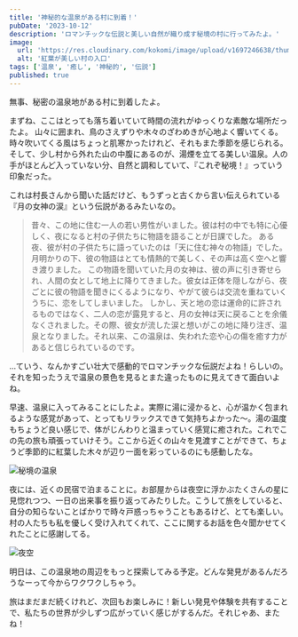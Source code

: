 ```yaml
---
title: '神秘的な温泉がある村に到着！'
pubDate: '2023-10-12'
description: 'ロマンチックな伝説と美しい自然が織り成す秘境の村に行ってみたよ。'
image:
  url: 'https://res.cloudinary.com/kokomi/image/upload/v1697246638/thumbs/posts/village_ouzgcw.webp'
  alt: '紅葉が美しい村の入口'
tags: ['温泉', '癒し', '神秘的', '伝説']
published: true
---
```


無事、秘密の温泉地がある村に到着したよ。

まずね、ここはとっても落ち着いていて時間の流れがゆっくりな素敵な場所だったよ。
山々に囲まれ、鳥のさえずりや木々のざわめきが心地よく響いてくる。時々吹いてくる風はちょっと肌寒かったけれど、それもまた季節を感じられる。
そして、少し村から外れた山の中腹にあるのが、湯煙を立てる美しい温泉。人の手がほとんど入っていない分、自然と調和していて、『これぞ秘境！』っていう印象だった。

これは村長さんから聞いた話だけど、もうずっと古くから言い伝えられている『月の女神の涙』という伝説があるみたいなの。

> 昔々、この地に住む一人の若い男性がいました。彼は村の中でも特に心優しく、夜になると村の子供たちに物語を語ることが日課でした。
> ある夜、彼が村の子供たちに語っていたのは「天に住む神々の物語」でした。月明かりの下、彼の物語はとても情熱的で美しく、その声は高く空へと響き渡りました。
> この物語を聞いていた月の女神は、彼の声に引き寄せられ、人間の女として地上に降りてきました。彼女は正体を隠しながら、夜ごとに彼の物語を聞きにくるようになり、やがて彼らは交流を重ねていくうちに、恋をしてしまいました。
> しかし、天と地の恋は運命的に許されるものではなく、二人の恋が露見すると、月の女神は天に戻ることを余儀なくされました。その際、彼女が流した涙と想いがこの地に降り注ぎ、温泉となりました。それ以来、この温泉は、失われた恋や心の傷を癒す力があると信じられているのです。

...ていう、なんかすごい壮大で感動的でロマンチックな伝説だよね！らしいの。それを知ったうえで温泉の景色を見るとまた違ったものに見えてきて面白いよね。

早速、温泉に入ってみることにしたよ。実際に湯に浸かると、心が温かく包まれるような感覚があって、とってもリラックスできて気持ちよかった～。湯の温度もちょうど良い感じで、体がじんわりと温まっていく感覚に癒された。これでこの先の旅も頑張っていけそう。ここから近くの山々を見渡すことができて、ちょうど季節的に紅葉した木々が辺り一面を彩っているのにも感動したな。

![秘境の温泉](https://res.cloudinary.com/kokomi/image/upload/v1697199578/posts/2023/onsen_yblpag.webp)

夜には、近くの民宿で泊まることに。お部屋からは夜空に浮かぶたくさんの星に見惚れつつ、一日の出来事を振り返ってみたりした。こうして旅をしていると、自分の知らないことばかりで時々戸惑っちゃうこともあるけど、とても楽しい。
村の人たちも私を優しく受け入れてくれて、ここに関するお話を色々聞かせてくれたことに感謝してる。

![夜空](https://res.cloudinary.com/kokomi/image/upload/v1697193872/posts/2023/yado_s1hzyk.webp)

明日は、この温泉地の周辺をもっと探索してみる予定。どんな発見があるんだろうなーって今からワクワクしちゃう。

旅はまだまだ続くけれど、次回もお楽しみに！新しい発見や体験を共有することで、私たちの世界が少しずつ広がっていく感じがするんだ。それじゃあ、またね！
